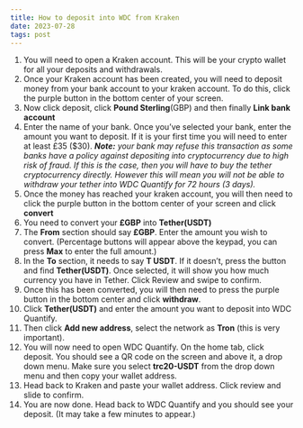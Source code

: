 ```yaml
---
title: How to deposit into WDC from Kraken
date: 2023-07-28
tags: post
---
```


1. You will need to open a Kraken account. This will be your crypto wallet for all your deposits and withdrawals.
2. Once your Kraken account has been created, you will need to deposit money from your bank account to your kraken account. To do this, click the purple button in the bottom center of your screen.
3. Now click deposit, click **Pound Sterling**(GBP) and then finally **Link bank account**
4. Enter the name of your bank. Once you’ve selected your bank, enter the amount you want to deposit. If it is your first time you will need to enter at least £35 ($30).                                   _**Note:** your bank may refuse this transaction as some banks have a policy against depositing into cryptocurrency due to high risk of fraud. If this is the case, then you will have to buy the tether cryptocurrency directly. However this will mean you will not be able to withdraw your tether into WDC Quantify for 72 hours (3 days)._
5. Once the money has reached your kraken account, you will then need to click the purple button in the bottom center of your screen and click **convert**
6. You need to convert your **£GBP** into **Tether(USDT)**
7. The **From** section should say **£GBP**. Enter the amount you wish to convert. (Percentage buttons will appear above the keypad, you can press **Max** to enter the full amount.)
8. In the **To** section, it needs to say **T USDT**. If it doesn’t, press the button and find **Tether(USDT)**. Once selected, it will show you how much currency you have in Tether. Click Review and swipe to confirm.
9. Once this has been converted, you will then need to press the purple button in the bottom center and click **withdraw**.
10. Click **Tether(USDT)** and enter the amount you want to deposit into WDC Quantify.
11. Then click **Add new address**, select the network as **Tron** (this is very important).
12. You will now need to open WDC Quantify. On the home tab, click deposit. You should see a QR code on the screen and above it, a drop down menu. Make sure you select **trc20-USDT** from the drop down menu and then copy your wallet address.
13. Head back to Kraken and paste your wallet address. Click review and slide to confirm.
14. You are now done. Head back to WDC Quantify and you should see your deposit. (It may take a few minutes to appear.)